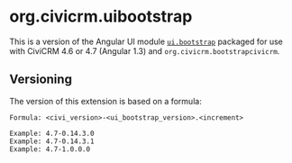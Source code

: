 # org.civicrm.uibootstrap

This is a version of the Angular UI module
[`ui.bootstrap`](http://angular-ui.github.io/bootstrap/versioned-docs/0.14.3/)
packaged for use with CiviCRM 4.6 or 4.7 (Angular 1.3) and
`org.civicrm.bootstrapcivicrm`.

## Versioning

The version of this extension is based on a formula:

```
Formula: <civi_version>-<ui_bootstrap_version>.<increment>

Example: 4.7-0.14.3.0
Example: 4.7-0.14.3.1
Example: 4.7-1.0.0.0
```
